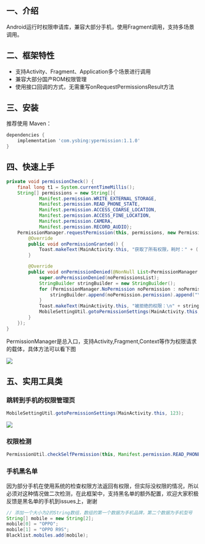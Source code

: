 ## 一、介绍
Android运行时权限申请库，兼容大部分手机，使用Fragment调用，支持多场景调用。

## 二、框架特性
* 支持Activity、Fragment、Application多个场景进行调用
* 兼容大部分国产ROM权限管理
* 使用接口回调的方式，无需重写onRequestPermissionsResult方法

## 三、安装
推荐使用 Maven：
``` gradle
dependencies {
    implementation 'com.ysbing:ypermission:1.1.0'
}
```

## 四、快速上手
``` java
private void permissionCheck() {
    final long t1 = System.currentTimeMillis();
    String[] permissions = new String[]{
            Manifest.permission.WRITE_EXTERNAL_STORAGE,
            Manifest.permission.READ_PHONE_STATE,
            Manifest.permission.ACCESS_COARSE_LOCATION,
            Manifest.permission.ACCESS_FINE_LOCATION,
            Manifest.permission.CAMERA,
            Manifest.permission.RECORD_AUDIO};
    PermissionManager.requestPermission(this, permissions, new PermissionManager.PermissionsListener() {
        @Override
        public void onPermissionGranted() {
            Toast.makeText(MainActivity.this, "获取了所有权限，耗时：" + (System.currentTimeMillis() - t1), Toast.LENGTH_LONG).show();
        }

        @Override
        public void onPermissionDenied(@NonNull List<PermissionManager.NoPermission> noPermissionsList) {
            super.onPermissionDenied(noPermissionsList);
            StringBuilder stringBuilder = new StringBuilder();
            for (PermissionManager.NoPermission noPermission : noPermissionsList) {
                stringBuilder.append(noPermission.permission).append("\n");
            }
            Toast.makeText(MainActivity.this, "被拒绝的权限：\n" + stringBuilder.toString(), Toast.LENGTH_LONG).show();
            MobileSettingUtil.gotoPermissionSettings(MainActivity.this, 123);
        }
    });
}
```
PermissionManager是总入口，支持Activity,Fragment,Context等作为权限请求的载体，具体方法可以看下图

![](https://github.com/ysbing/YPermission/wiki/assets/img_PermissionManager.png)

## 五、实用工具类
### 跳转到手机的权限管理页

``` java
MobileSettingUtil.gotoPermissionSettings(MainActivity.this, 123);
```

![](https://github.com/ysbing/YPermission/wiki/assets/img_MobileSettingUtil.png)
### 权限检测

``` java
PermissionUtil.checkSelfPermission(this, Manifest.permission.READ_PHONE_STATE);
```
### 手机黑名单
因为部分手机在使用系统的检查权限方法返回有权限，但实际没权限的情况，所以必须对这种情况做二次检测，在此框架中，支持黑名单的额外配置，欢迎大家积极反馈是黑名单的手机到issues上，谢谢

``` java
// 添加一个大小为2的String数组，数组的第一个数据为手机品牌，第二个数据为手机型号
String[] mobile = new String[2];
mobile[0] = "OPPO";
mobile[1] = "OPPO R9S";
Blacklist.mobiles.add(mobile);
```
